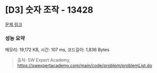 # [D3] 숫자 조작 - 13428 

[문제 링크](https://swexpertacademy.com/main/code/problem/problemDetail.do?contestProbId=AX4EJPs68IkDFARe) 

### 성능 요약

메모리: 19,172 KB, 시간: 107 ms, 코드길이: 1,836 Bytes



> 출처: SW Expert Academy, https://swexpertacademy.com/main/code/problem/problemList.do